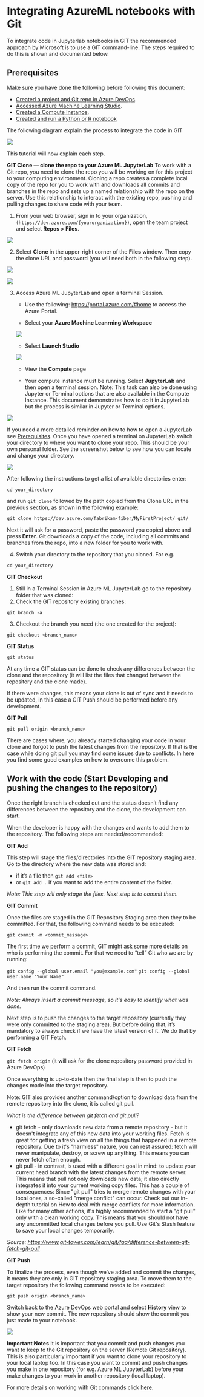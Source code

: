 # Integrating AzureML notebooks with Git

To integrate code in Jupyterlab notebooks in GIT the recommended approach by Microsoft is to use a GIT command-line. 
The steps required to do this is shown and documented below. 

## <a name = 'Prerequisites-1'></a>Prerequisites

Make sure you have done the following before following this document:
* [Created a project and Git repo in Azure DevOps](../Documents/Create_project_Azure_DevOps.md).
* [Accessed Azure Machine Learning Studio](../Documents/Azure-ML-Studio.md).
* [Created a Compute Instance](../Documents/Create-Compute-Instance.md).
* [Created and run a Python or R notebook](../Documents/Creating-and-Running-a-Python-Notebook.md)

The following diagram explain the process to integrate the code in GIT

![](../Images/Dev10.PNG)

This tutorial will now explain each step.

**GIT Clone — clone the repo to your Azure ML JupyterLab**
To work with a Git repo, you need to clone the repo you will be working on for this project to your computing environment. Cloning a repo creates a complete local copy of the repo for you to work with and downloads all commits and branches in the repo and sets up a named relationship with the repo on the server. Use this relationship to interact with the existing repo, pushing and pulling changes to share code with your team.

1. From your web browser, sign in to your organization, `(https://dev.azure.com/{yourorganization})`, open the team project and select **Repos > Files**. 

![](../Images/Dev11.PNG)

2. Select **Clone** in the upper-right corner of the **Files** window. Then copy the clone URL and password (you will need both in the following step). 

![](../Images/Dev15.PNG)

![](../Images/Dev16.PNG)


3. Access Azure ML JupyterLab and open a terminal Session. 

    * Use the following: https://portal.azure.com/#home to access the Azure Portal.
    
    * Select your **Azure Machine Leanrning Workspace** 
    
    ![](../Images/Dev13.PNG)
    
    * Select **Launch Studio**
    
    ![](../Images/Dev14.PNG)

    * View the **Compute** page

    * Your compute instance must be running. Select **JupyterLab** and then open a terminal session. Note: This task can also be done using Jupyter or Terminal options that are also available in the Compute Instance. This document demonstrates how to do it in JupyterLab but the process is similar in Jupyter or Terminal options. 

![](../Images/Dev.gif)
    
If you need a more detailed reminder on how to how to open a JupyterLab see  [Prerequisites](#Prerequisites-1).
Once you have opened a terminal on JupyterLab switch your directory to where you want to clone your repo. This should be your own personal folder. See the screenshot below to see how you can locate and change your directory. 

![](../Images/0.0.PNG)

After following the instructions to get a list of available directories enter: 

`cd your_directory`

and run `git clone` followed by the path copied from the Clone URL in the previous section, as shown in the following example:

`git clone https://dev.azure.com/fabrikam-fiber/MyFirstProject/_git/`

Next it will ask for a password, paste the password you copied above and press **Enter**. 
Git downloads a copy of the code, including all commits and branches from the repo, into a new folder for you to work with.

4. Switch your directory to the repository that you cloned. For e.g. 

`cd your_directory`

**GIT Checkout**

1. Still in a Terminal Session in Azure ML JupyterLab go to the repository folder that was cloned:
2. Check the GIT repository existing branches:

`git branch -a`

3. Checkout the branch you need (the one created for the project):

`git checkout <branch_name>`
 
**GIT Status**

`git status`

At any time a GIT status can be done to check any differences between the clone and the repository (it will list the files that changed between the repository and the clone made).
 
If there were changes, this means your clone is out of sync and it needs to be updated, in this case a GIT Push should be performed before any development.

**GIT Pull**

`git pull origin <branch_name>`

There are cases where, you already started changing your code in your clone and forgot to push the latest changes from the repository. If that is the case while doing git pull you may find some issues due to conflicts. In [here](https://www.freecodecamp.org/news/git-pull-force-how-to-overwrite-local-changes-with-git/) you find some good examples on how to overcome this problem.

## Work with the code (Start Developing and pushing the changes to the repository)

Once the right branch is checked out and the status doesn’t find any differences between the repository and the clone, the development can start.

When the developer is happy with the changes and wants to add them to the repository. The following steps are needed/recommended:

**GIT Add**

This step will stage the files/directories into the GIT repository staging area.
Go to the directory where the new data was stored and: 

* if it’s a file then `git add <file>` 
* or `git add .` if you want to add the entire content of the folder.

_Note: This step will only stage the files. Next step is to commit them._

**GIT Commit**

Once the files are staged in the GIT Repository Staging area then they to be committed. For that, the following command needs to be executed:

`git commit -m <commit_message>`

The first time we perform a commit, GIT might ask some more details on who is performing the commit.
For that we need to “tell” Git who we are by running:

`git config --global user.email "you@example.com"`
`git config --global user.name "Your Name"`
 
And then run the commit command. 
 
_Note: Always insert a commit message, so it's easy to identify what was done._

Next step is to push the changes to the target repository (currently they were only committed to the staging area). But before doing that, it’s mandatory to always check if we have the latest version of it. We do that by performing a GIT Fetch.

**GIT Fetch**

`git fetch origin` (it will ask for the clone repository password provided in Azure DevOps)
 
Once everything is up-to-date then the final step is then to push the changes made into the target repository.

Note: GIT also provides another command/option to download data from the remote repository into the clone, it is called git pull.

_What is the difference between git fetch and git pull?_

* git fetch - only downloads new data from a remote repository - but it doesn't integrate any of this new data into your working files. Fetch is great for getting a fresh view on all the things that happened in a remote repository. Due to it's "harmless" nature, you can rest assured: fetch will never manipulate, destroy, or screw up anything. This means you can never fetch often enough.
* git pull -  in contrast, is used with a different goal in mind: to update your current head branch with the latest changes from the remote server. This means that pull not only downloads new data; it also directly integrates it into your current working copy files. This has a couple of consequences: Since "git pull" tries to merge remote changes with your local ones, a so-called "merge conflict" can occur. Check out our in-depth tutorial on How to deal with merge conflicts for more information. Like for many other actions, it's highly recommended to start a "git pull" only with a clean working copy. This means that you should not have any uncommitted local changes before you pull. Use Git's Stash feature to save your local changes temporarily.

_Source: https://www.git-tower.com/learn/git/faq/difference-between-git-fetch-git-pull_

**GIT Push**

To finalize the process, even though we’ve added and commit the changes, it means they are only in GIT repository staging area. To move them to the target repository the following command needs to be executed:

`git push origin <branch_name>`

Switch back to the Azure DevOps web portal and select **History** view to show your new commit. The new repository should show the commit you just made to your notebook.

![](../Images/devOpsgit1.PNG) 

**Important Notes**
It is important that you commit and push changes you want to keep to the Git repository on the server (Remote Git repository). This is also particularly important if you want to clone your repository to your local laptop too. In this case you want to commit and push changes you make in one repository (for e.g. Azure ML JupyterLab) before your make changes to your work in another repository (local laptop). 

For more details on working with Git commands click [here](https://docs.microsoft.com/en-us/azure/devops/repos/git/?view=azure-devops).
